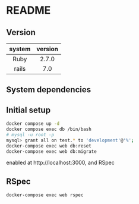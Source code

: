 # README

## Version
|system|version|
|:--:|:--:|
|Ruby|2.7.0|
|rails|7.0|
## System dependencies

## Initial setup

```bash
docker compose up -d
docker compose exec db /bin/bash
# mysql -u root -p
mysql> grant all on test.* to 'development'@'%';
docker-compose exec web db:reset
docker-compose exec web db:migrate
```
enabled at http://localhost:3000, and RSpec

## RSpec
```bash
docker-compose exec web rspec
```